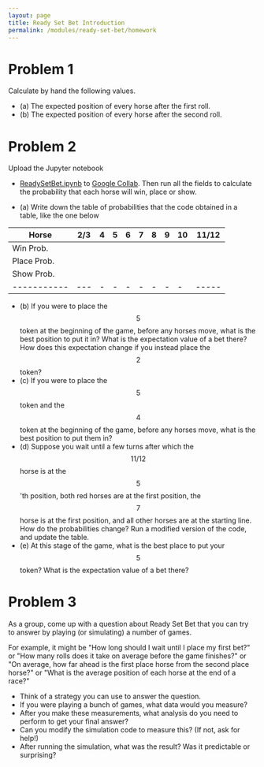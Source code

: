 ```yaml
---
layout: page
title: Ready Set Bet Introduction
permalink: /modules/ready-set-bet/homework
---
```




# Problem 1

Calculate by hand the following values.

* (a) The expected position of every horse after the first roll.
* (b) The expected position of every horse after the second roll.

# Problem 2

Upload the Jupyter notebook
* [ReadySetBet.ipynb](python/ReadySetBet.ipynb)
to [Google Collab](https://colab.research.google.com/).
Then run all the fields to calculate the probability that each horse will win, place or show.

* (a) Write down the table of probabilities that the code obtained in a table, like the one below

|Horse        | 2/3 | 4 | 5 | 6 | 7 | 8 | 9 | 10 | 11/12 |
| ----------- | --- | - | - | - | - | - | - | -  | ----- |
| Win Prob.   |     |   |   |   |   |   |   |    |       |
| Place Prob. |     |   |   |   |   |   |   |    |       |
| Show Prob.  |     |   |   |   |   |   |   |    |       |
| ----------- | --- | - | - | - | - | - | - | -  | ----- |

* (b) If you were to place the $$5$$ token at the beginning of the game, before any horses move, what is the best position to put it in?  What is the expectation value of a bet there?  How does this expectation change if you instead place the $$2$$ token?
* (c) If you were to place the $$5$$ token and the $$4$$ token at the beginning of the game, before any horses move, what is the best position to put them in?
* (d) Suppose you wait until a few turns after which the $$11/12$$ horse is at the $$5$$'th position, both red horses are at the first position, the $$7$$ horse is at the first position, and all other horses are at the starting line.  How do the probabilities change?  Run a modified version of the code, and update the table.
* (e) At this stage of the game, what is the best place to put your $$5$$ token?  What is the expectation value of a bet there?

# Problem 3

As a group, come up with a question about Ready Set Bet that you can try to answer by playing (or simulating) a number of games.

For example, it might be "How long should I wait until I place my first bet?" or "How many rolls does it take on average before the game finishes?" or "On average, how far ahead is the first place horse from the second place horse?" or "What is the average position of each horse at the end of a race?"

* Think of a strategy you can use to answer the question.
* If you were playing a bunch of games, what data would you measure?
* After you make these measurements, what analysis do you need to perform to get your final answer?
* Can you modify the simulation code to measure this?  (If not, ask for help!)
* After running the simulation, what was the result?  Was it predictable or surprising?



